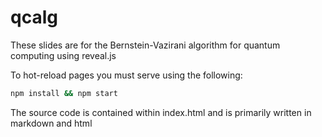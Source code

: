 # qcalg

These slides are for the Bernstein-Vazirani algorithm for quantum computing using reveal.js

To hot-reload pages you must serve using the following:

```bash
npm install && npm start
```

The source code is contained within index.html and is primarily written in markdown and html

